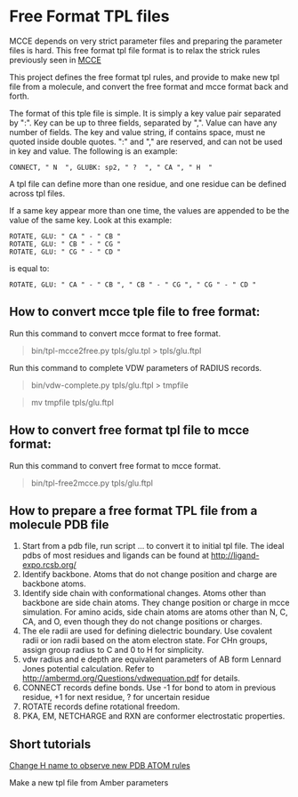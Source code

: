 # Free Format TPL files
MCCE depends on very strict parameter files and preparing the parameter files is hard. This free format tpl file format is to relax the strick rules previously seen in [MCCE](https://github.com/GunnerLab/mcce-develop)

This project defines the free format tpl rules, and provide to make new tpl file from a molecule, and convert the free format and mcce format back and forth.

The format of this tple file is simple. It is simply a key value pair separated by ":". Key can be up to three fields, separated by ",". Value can have any number of fields. The key and value string, if contains space, must ne quoted inside double quotes. ":" and "," are reserved, and can not be used in key and value. The following is an example:

```CONNECT, " N  ", GLUBK: sp2, " ?  ", " CA ", " H  "```

A tpl file can define more than one residue, and one residue can be defined across tpl files.

If a same key appear more than one time, the values are appended to be the value of the same key. Look at this example:

```
ROTATE, GLU: " CA " - " CB "
ROTATE, GLU: " CB " - " CG "
ROTATE, GLU: " CG " - " CD "
```

is equal to:

```ROTATE, GLU: " CA " - " CB ", " CB " - " CG ", " CG " - " CD "```



## How to convert mcce tple file to free format:
Run this command to convert mcce format to free format.
>bin/tpl-mcce2free.py tpls/glu.tpl > tpls/glu.ftpl 

Run this command to complete VDW parameters of RADIUS records.
>bin/vdw-complete.py tpls/glu.ftpl > tmpfile

>mv tmpfile tpls/glu.ftpl


## How to convert free format tpl file to mcce format:
Run this command to convert free format to mcce format.
>bin/tpl-free2mcce.py tpls/glu.ftpl


## How to prepare a free format TPL file from a molecule PDB file
1. Start from a pdb file, run script ... to convert it to initial tpl file. The ideal pdbs of most residues and ligands
can be found at http://ligand-expo.rcsb.org/
2. Identify backbone. Atoms that do not change position and charge are backbone atoms.
3. Identify side chain with conformational changes. Atoms other than backbone are side chain atoms. They
change position or charge in mcce simulation. For amino acids, side chain atoms are atoms other than
N, C, CA, and O, even though they do not change positions or charges.
4. The ele radii are used for defining dielectric boundary. Use covalent radii or ion radii based on the atom
electron state. For CHn groups, assign group radius to C and 0 to H for simplicity.
5. vdw radius and e depth are equivalent parameters of AB form Lennard Jones potential calculation. Refer to
http://ambermd.org/Questions/vdwequation.pdf for details.
6. CONNECT records define bonds. Use -1 for bond to atom in previous residue, +1 for next residue, ? for uncertain
residue
7. ROTATE records define rotational freedom.
8. PKA, EM, NETCHARGE and RXN are conformer electrostatic properties.


## Short tutorials
[Change H name to observe new PDB ATOM rules](https://github.com/newbooks/free-format-tpl/blob/master/example1.md)

Make a new tpl file from Amber parameters
